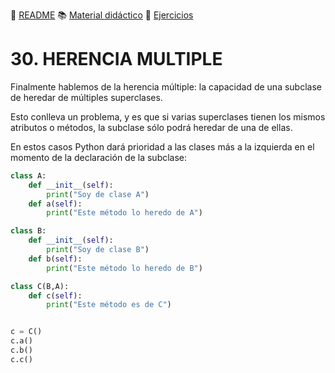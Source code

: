 :page_with_curl: [README](../README.md) :books: [Material didáctico](/documentation/indicedocu.md) :pencil: [Ejercicios](/tests/indicetests.md)

# 30. HERENCIA MULTIPLE

Finalmente hablemos de la herencia múltiple: la capacidad de una subclase de heredar de múltiples superclases.

Esto conlleva un problema, y es que si varias superclases tienen los mismos atributos o métodos, la subclase sólo podrá heredar de una de ellas.

En estos casos Python dará prioridad a las clases más a la izquierda en el momento de la declaración de la subclase:

````python
class A:
    def __init__(self):
        print("Soy de clase A")
    def a(self):
        print("Este método lo heredo de A")

class B:
    def __init__(self):
        print("Soy de clase B")
    def b(self):
        print("Este método lo heredo de B")

class C(B,A):
    def c(self):
        print("Este método es de C")


c = C()
c.a()
c.b()
c.c()
````

